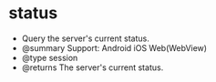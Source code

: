# status

* Query the server's current status.
* @summary Support: Android iOS Web(WebView)
* @type session
* @returns The server's current status.
